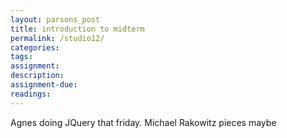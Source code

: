 ```yaml
---  
layout: parsons_post  
title: introduction to midterm 
permalink: /studio12/  
categories:   
tags:  
assignment: 
description: 
assignment-due: 
readings: 
---  
```

Agnes doing JQuery that friday.
Michael Rakowitz pieces maybe